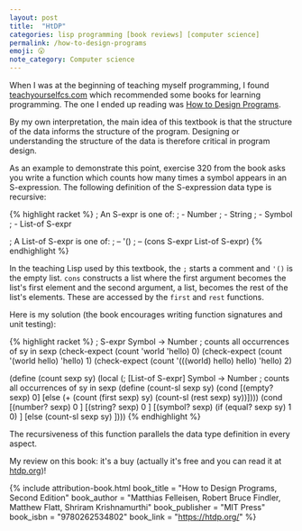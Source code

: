 ```yaml
---
layout: post
title:  "HtDP"
categories: lisp programming [book reviews] [computer science]
permalink: /how-to-design-programs
emoji: 😮
note_category: Computer science
---
```


When I was at the beginning of teaching myself programming, I found [teachyourselfcs.com](https://teachyourselfcs.com) which recommended some books for learning programming. The one I ended up reading was [How to Design Programs](https://htdp.org/).

By my own interpretation, the main idea of this textbook is that the structure of the data informs the structure of the program. Designing or understanding the structure of the data is therefore critical in program design.

As an example to demonstrate this point, exercise 320 from the book asks you write a function which counts how many times a symbol appears in an S-expression. The following definition of the S-expression data type is recursive:

{% highlight racket %}
; An S-expr is one of:
; - Number
; - String
; - Symbol
; - List-of S-expr

; A List-of S-expr is one of: 
; – '()
; – (cons S-expr List-of S-expr)
{% endhighlight %}

In the teaching Lisp used by this textbook, the `;` starts a comment and `'()` is the empty list. `cons` constructs a list where the first argument becomes the list's first element and the second argument, a list, becomes the rest of the list's elements. These are accessed by the `first` and `rest` functions.

Here is my solution (the book encourages writing function signatures and unit testing):

{% highlight racket %}
; S-expr Symbol -> Number
; counts all occurrences of sy in sexp
(check-expect (count 'world 'hello) 0)
(check-expect (count '(world hello) 'hello) 1)
(check-expect (count '(((world) hello) hello) 'hello) 2)

(define (count sexp sy)
  (local (; [List-of S-expr] Symbol -> Number
          ; counts all occurrences of sy in sexp
          (define (count-sl sexp sy)
            (cond
              [(empty? sexp) 0]
              [else
                (+ (count (first sexp) sy)
                   (count-sl (rest sexp) sy))])))
  (cond
    [(number? sexp) 0 ]
    [(string? sexp) 0 ]
    [(symbol? sexp) (if (equal? sexp sy) 1 0) ]
    [else (count-sl sexp sy) ])))
{% endhighlight %}

The recursiveness of this function parallels the data type definition in every aspect.

My review on this book: it's a buy (actually it's free and you can read it at [htdp.org](https://htdp.org/))!

{% include attribution-book.html
  book_title = "How to Design Programs, Second Edition"
  book_author = "Matthias Felleisen, Robert Bruce Findler, Matthew Flatt, Shriram Krishnamurthi"
  book_publisher = "MIT Press"
  book_isbn = "9780262534802"
  book_link = "https://htdp.org/"
%}